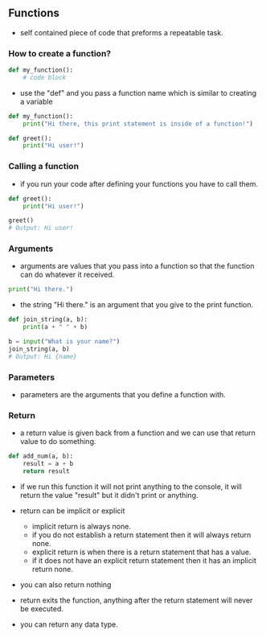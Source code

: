 ## Functions

- self contained piece of code that preforms a repeatable task. 

### How to create a function?
``` python
def my_function():
    # code block

```
- use the "def" and you pass a function name which is similar to creating a variable

``` python
def my_function():
    print("Hi there, this print statement is inside of a function!")

def greet():
    print("Hi user!")
```

### Calling a function

- if you run your code after defining your functions you have to call them. 

``` python
def greet():
    print("Hi user!")

greet()
# Output: Hi user!
```

### Arguments
- arguments are values that you pass into a function so that the function can do whatever it received.

``` python
print("Hi there.")
```
- the string "Hi there." is an argument that you give to the print function. 

``` python
def join_string(a, b):
    print(a + " " + b)

b = input("What is your name?")
join_string(a, b)
# Output: Hi {name}
```
### Parameters
- parameters are the arguments that you define a function with. 

### Return
- a return value is given back from a function and we can use that return value to do something. 

``` python
def add_num(a, b):
    result = a + b
    return result
```
- if we run this function it will not print anything to the console, it will return the value "result" but it didn't print or anything. 

- return can be implicit or explicit 
    - implicit return is always none. 
    - if you do not establish a return statement then it will always return none. 
    - explicit return is when there is a return statement that has a value. 
    - if it does not have an explicit return statement then it has an implicit return none. 
- you can also return nothing 
- return exits the function, anything after the return statement will never be executed.
- you can return any data type. 